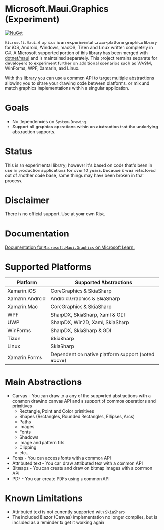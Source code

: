 # Microsoft.Maui.Graphics (Experiment)

[![NuGet](https://badgen.net/nuget/v/Microsoft.Maui.Graphics)](https://www.nuget.org/packages/Microsoft.Maui.Graphics/)

`Microsoft.Maui.Graphics` is an experimental cross-platform graphics library for iOS, Android, Windows, macOS, Tizen and Linux written completely in C#. A Microsoft supported portion of this library has been merged with [dotnet/maui](https://github.com/dotnet/maui) and is maintained separately. This project remains separate for developers to experiment further on additional scenarios such as WASM, WinForms, WPF, Xamarin, and Linux.

With this library you can use a common API to target multiple abstractions allowing you to share your drawing code between platforms, or mix and match graphics implementations within a singular application.

# Goals
* No dependencies on `System.Drawing`
* Support all graphics operations within an abstraction that the underlying abstraction supports.

# Status
This is an experimental library; however it's based on code that's been in use in production applications for over 10 years.  Because it was refactored out of another code base, some things may have been broken in that process.

# Disclaimer
There is no official support. Use at your own Risk.

# Documentation

[Documentation for `Microsoft.Maui.Graphics` on Microsoft Learn.](https://learn.microsoft.com/en-us/dotnet/maui/user-interface/graphics)

# Supported Platforms
Platform               | Supported Abstractions |
-----------------------|-------------------------------------------|
Xamarin.iOS            | CoreGraphics & SkiaSharp |
Xamarin.Android        | Android.Graphics & SkiaSharp |
Xamarin.Mac            | CoreGraphics & SkiaSharp |
WPF                    | SharpDX, SkiaSharp, Xaml & GDI |
UWP                    | SharpDX, Win2D, Xaml, SkiaSharp |
WinForms               | SharpDX, SkiaSharp & GDI |
Tizen                  | SkiaSharp |
Linux                  | SkiaSharp |
Xamarin.Forms          | Dependent on native platform support (noted above) |

# Main Abstractions
* Canvas - You can draw to a any of the supported abstractions with a common drawing canvas API and a support of common operations and primitives
    * Rectangle, Point and Color primitives
    * Shapes (Rectangles, Rounded Rectangles, Ellipses, Arcs)
    * Paths
    * Images
    * Fonts
    * Shadows
    * Image and pattern fills
    * Clipping
    * etc...
* Fonts - You can access fonts with a common API
* Attributed text - You can draw attributed text with a common API
* Bitmaps - You can create and draw on bitmap images with a common API
* PDF - You can create PDFs using a common API

# Known Limitations
* Attributed text is not currently supported with `SkiaSharp`
* The included Blazor (Canvas) implementation no longer compiles, but is included as a reminder to get it working again
